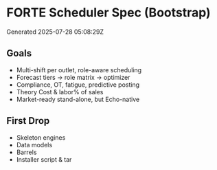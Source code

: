 # FORTE Scheduler Spec (Bootstrap)
Generated 2025-07-28 05:08:29Z

## Goals
- Multi-shift per outlet, role-aware scheduling
- Forecast tiers -> role matrix -> optimizer
- Compliance, OT, fatigue, predictive posting
- Theory Cost & labor% of sales
- Market-ready stand-alone, but Echo-native

## First Drop
- Skeleton engines
- Data models
- Barrels
- Installer script & tar
